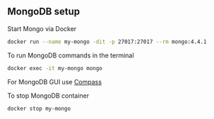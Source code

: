 ## MongoDB setup

Start Mongo via Docker

```bash
docker run --name my-mongo -dit -p 27017:27017 --rm mongo:4.4.1
```

To run MongoDB commands in the terminal

```bash
docker exec -it my-mongo mongo
```

For MongoDB GUI use [Compass](<[https://mongodb.prakticum-team.ru/download-center/compass](https://mongodb.prakticum-team.ru/download-center/compass)>)


To stop MongoDB container

```bash
docker stop my-mongo
```
